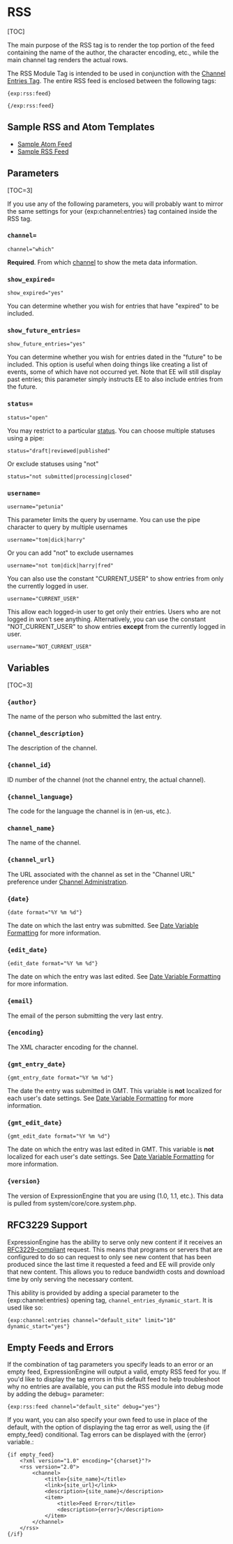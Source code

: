<!--
    This source file is part of the open source project
    ExpressionEngine User Guide (https://github.com/ExpressionEngine/ExpressionEngine-User-Guide)

    @link      https://expressionengine.com/
    @copyright Copyright (c) 2003-2020, Packet Tide, LLC (https://ellislab.com)
    @license   https://expressionengine.com/license Licensed under Apache License, Version 2.0
-->

# RSS

[TOC]

The main purpose of the RSS tag is to render the top portion of the feed containing the name of the author, the character encoding, etc., while the main channel tag renders the actual rows.

The RSS Module Tag is intended to be used in conjunction with the [Channel Entries Tag](channels/entries.md). The entire RSS feed is enclosed between the following tags:

    {exp:rss:feed}

    {/exp:rss:feed}

## Sample RSS and Atom Templates

- [Sample Atom Feed](_downloads/sample-atom.txt)
- [Sample RSS Feed](_downloads/sample-rss.txt)

## Parameters

[TOC=3]

If you use any of the following parameters, you will probably want to mirror the same settings for your {exp:channel:entries} tag contained inside the RSS tag.

### `channel=`

    channel="which"

**Required**. From which [channel](control-panel/channels.md) to show the meta data information.

### `show_expired=`

    show_expired="yes"

You can determine whether you wish for entries that have "expired" to be included.

### `show_future_entries=`

    show_future_entries="yes"

You can determine whether you wish for entries dated in the "future" to be included. This option is useful when doing things like creating a list of events, some of which have not occurred yet. Note that EE will still display past entries; this parameter simply instructs EE to also include entries from the future.

### `status=`

    status="open"

You may restrict to a particular [status](control-panel/channels.md#statuses-tab). You can choose multiple statuses using a pipe:

    status="draft|reviewed|published"

Or exclude statuses using "not"

    status="not submitted|processing|closed"

### `username=`

    username="petunia"

This parameter limits the query by username. You can use the pipe character to query by multiple usernames

    username="tom|dick|harry"

Or you can add "not" to exclude usernames

    username="not tom|dick|harry|fred"

You can also use the constant "CURRENT_USER" to show entries from only the currently logged in user.

    username="CURRENT_USER"

This allow each logged-in user to get only their entries. Users who are not logged in won't see anything. Alternatively, you can use the constant "NOT_CURRENT_USER" to show entries **except** from the currently logged in user.

    username="NOT_CURRENT_USER"

## Variables

[TOC=3]

### `{author}`

The name of the person who submitted the last entry.

### `{channel_description}`

The description of the channel.

### `{channel_id}`

ID number of the channel (not the channel entry, the actual channel).

### `{channel_language}`

The code for the language the channel is in (en-us, etc.).

### `channel_name}`

The name of the channel.

### `{channel_url}`

The URL associated with the channel as set in the "Channel URL" preference under [Channel Administration](control-panel/channels.md).

### `{date}`

    {date format="%Y %m %d"}

The date on which the last entry was submitted. See [Date Variable Formatting](templates/date-variable-formatting.md) for more information.

### `{edit_date}`

    {edit_date format="%Y %m %d"}

The date on which the entry was last edited. See [Date Variable Formatting](templates/date-variable-formatting.md) for more information.

### `{email}`

The email of the person submitting the very last entry.

### `{encoding}`

The XML character encoding for the channel.

### `{gmt_entry_date}`

    {gmt_entry_date format="%Y %m %d"}

The date the entry was submitted in GMT. This variable is **not** localized for each user's date settings. See [Date Variable Formatting](templates/date-variable-formatting.md) for more information.

### `{gmt_edit_date}`

    {gmt_edit_date format="%Y %m %d"}

The date on which the entry was last edited in GMT. This variable is **not** localized for each user's date settings. See [Date Variable Formatting](templates/date-variable-formatting.md) for more information.

### `{version}`

The version of ExpressionEngine that you are using (1.0, 1.1, etc.). This data is pulled from system/core/core.system.php.

## RFC3229 Support

ExpressionEngine has the ability to serve only new content if it receives an [RFC3229-compliant](http://www.ietf.org/rfc/rfc3229.txt) request. This means that programs or servers that are configured to do so can request to only see new content that has been produced since the last time it requested a feed and EE will provide only that new content. This allows you to reduce bandwidth costs and download time by only serving the necessary content.

This ability is provided by adding a special parameter to the {exp:channel:entries} opening tag, `channel_entries_dynamic_start`. It is used like so:

    {exp:channel:entries channel="default_site" limit="10" dynamic_start="yes"}

## Empty Feeds and Errors

If the combination of tag parameters you specify leads to an error or an empty feed, ExpressionEngine will output a valid, empty RSS feed for you. If you'd like to display the tag errors in this default feed to help troubleshoot why no entries are available, you can put the RSS module into debug mode by adding the debug= parameter:

    {exp:rss:feed channel="default_site" debug="yes"}

If you want, you can also specify your own feed to use in place of the default, with the option of displaying the tag error as well, using the {if empty_feed} conditional. Tag errors can be displayed with the {error} variable.:

    {if empty_feed}
        <?xml version="1.0" encoding="{charset}"?>
        <rss version="2.0">
            <channel>
                <title>{site_name}</title>
                <link>{site_url}</link>
                <description>{site_name}</description>
                <item>
                    <title>Feed Error</title>
                    <description>{error}</description>
                </item>
            </channel>
        </rss>
    {/if}

